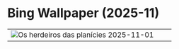 # Bing Wallpaper (2025-11)

|  |  |  |
|:---:|:---:|:---:|
| ![](https://www.bing.com/th?id=OHR.BisonSprings_PT-BR7966374292_400x240.jpg "Os herdeiros das planícies") 2025-11-01 |  |  |
